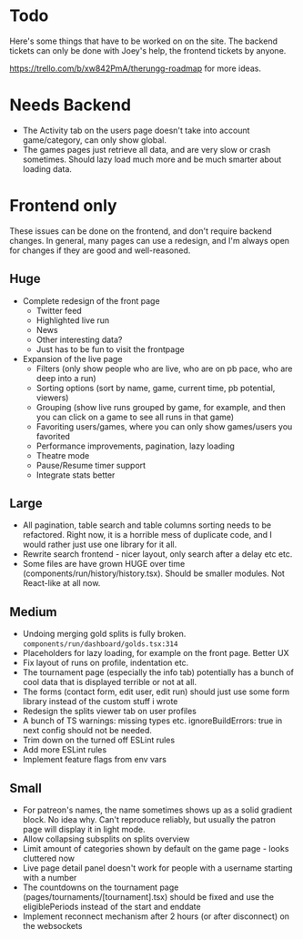 # Todo

Here's some things that have to be worked on on the site. The backend tickets can only be done with Joey's help, the
frontend tickets by anyone.

https://trello.com/b/xw842PmA/therungg-roadmap for more ideas.

# Needs Backend

- The Activity tab on the users page doesn't take into account game/category, can only show global.
- The games pages just retrieve all data, and are very slow or crash sometimes. Should lazy load much more and be much
  smarter about loading data.

# Frontend only

These issues can be done on the frontend, and don't require backend changes. In general, many pages can use a redesign,
and I'm always open for changes if they are good and well-reasoned.

## Huge

- Complete redesign of the front page
    - Twitter feed
    - Highlighted live run
    - News
    - Other interesting data?
    - Just has to be fun to visit the frontpage
- Expansion of the live page
    - Filters (only show people who are live, who are on pb pace, who are deep into a run)
    - Sorting options (sort by name, game, current time, pb potential, viewers)
    - Grouping (show live runs grouped by game, for example, and then you can click on a game to see all runs in that
      game)
    - Favoriting users/games, where you can only show games/users you favorited
    - Performance improvements, pagination, lazy loading
    - Theatre mode
    - Pause/Resume timer support
    - Integrate stats better

## Large

- All pagination, table search and table columns sorting needs to be refactored. Right now, it is a horrible mess of
  duplicate code, and I would rather just use one library for it all.
- Rewrite search frontend - nicer layout, only search after a delay etc etc.
- Some files are have grown HUGE over time (components/run/history/history.tsx). Should be smaller modules. Not
  React-like at all now.

## Medium

- Undoing merging gold splits is fully broken. `components/run/dashboard/golds.tsx:314`
- Placeholders for lazy loading, for example on the front page. Better UX
- Fix layout of runs on profile, indentation etc.
- The tournament page (especially the info tab) potentially has a bunch of cool data that is displayed terrible or not
  at all.
- The forms (contact form, edit user, edit run) should just use some form library instead of the custom stuff i wrote
- Redesign the splits viewer tab on user profiles
- A bunch of TS warnings: missing types etc. ignoreBuildErrors: true in next config should not be needed.
- Trim down on the turned off ESLint rules
- Add more ESLint rules
- Implement feature flags from env vars

## Small

- For patreon's names, the name sometimes shows up as a solid gradient block. No idea why. Can't reproduce reliably, but
  usually the patron page will display it in light mode.
- Allow collapsing subsplits on splits overview
- Limit amount of categories shown by default on the game page - looks cluttered now
- Live page detail panel doesn't work for people with a username starting with a number
- The countdowns on the tournament page (pages/tournaments/[tournament].tsx) should be fixed and use the eligiblePeriods
  instead of the start and enddate
- Implement reconnect mechanism after 2 hours (or after disconnect) on the websockets
